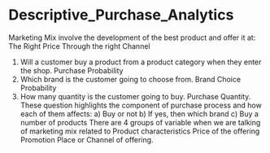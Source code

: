 # Descriptive_Purchase_Analytics
Marketing Mix involve the development of  the best product and offer it at:
The Right Price
Through the right Channel
1)	Will a customer buy a product from a product category when they enter the shop. Purchase Probability
2)	Which brand is the customer going to choose from. Brand Choice Probability
3)	How many quantity is the customer going to buy. Purchase Quantity.
These question highlights the component of purchase process and how each of them affects:
a)	Buy or not 
b)	If yes, then which brand 
c)	Buy a number of products 
There are 4 groups of variable when we are talking of marketing mix related to
Product characteristics
Price of the offering
Promotion
Place or Channel of offering.
